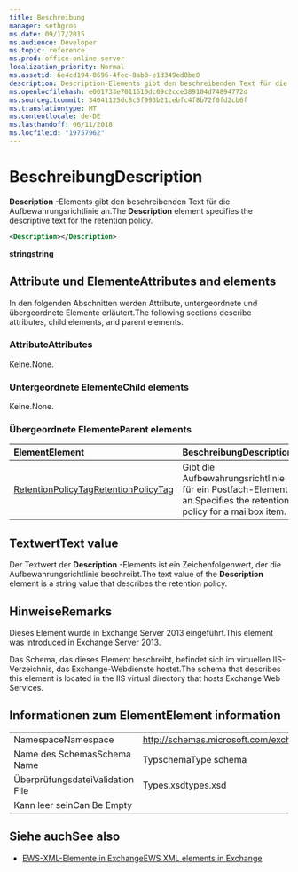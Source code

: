 ```yaml
---
title: Beschreibung
manager: sethgros
ms.date: 09/17/2015
ms.audience: Developer
ms.topic: reference
ms.prod: office-online-server
localization_priority: Normal
ms.assetid: 6e4cd194-0696-4fec-8ab0-e1d349ed0be0
description: Description-Elements gibt den beschreibenden Text für die Aufbewahrungsrichtlinie an.
ms.openlocfilehash: e001733e7011610dc09c2cce389104d74894772d
ms.sourcegitcommit: 34041125dc8c5f993b21cebfc4f8b72f0fd2cb6f
ms.translationtype: MT
ms.contentlocale: de-DE
ms.lasthandoff: 06/11/2018
ms.locfileid: "19757962"
---
```

# <a name="description"></a><span data-ttu-id="06029-103">Beschreibung</span><span class="sxs-lookup"><span data-stu-id="06029-103">Description</span></span>

<span data-ttu-id="06029-104">**Description** -Elements gibt den beschreibenden Text für die Aufbewahrungsrichtlinie an.</span><span class="sxs-lookup"><span data-stu-id="06029-104">The **Description** element specifies the descriptive text for the retention policy.</span></span> 
  
```XML
<Description></Description>
```

 <span data-ttu-id="06029-105">**string**</span><span class="sxs-lookup"><span data-stu-id="06029-105">**string**</span></span>
## <a name="attributes-and-elements"></a><span data-ttu-id="06029-106">Attribute und Elemente</span><span class="sxs-lookup"><span data-stu-id="06029-106">Attributes and elements</span></span>

<span data-ttu-id="06029-107">In den folgenden Abschnitten werden Attribute, untergeordnete und übergeordnete Elemente erläutert.</span><span class="sxs-lookup"><span data-stu-id="06029-107">The following sections describe attributes, child elements, and parent elements.</span></span>
  
### <a name="attributes"></a><span data-ttu-id="06029-108">Attribute</span><span class="sxs-lookup"><span data-stu-id="06029-108">Attributes</span></span>

<span data-ttu-id="06029-109">Keine.</span><span class="sxs-lookup"><span data-stu-id="06029-109">None.</span></span>
  
### <a name="child-elements"></a><span data-ttu-id="06029-110">Untergeordnete Elemente</span><span class="sxs-lookup"><span data-stu-id="06029-110">Child elements</span></span>

<span data-ttu-id="06029-111">Keine.</span><span class="sxs-lookup"><span data-stu-id="06029-111">None.</span></span>
  
### <a name="parent-elements"></a><span data-ttu-id="06029-112">Übergeordnete Elemente</span><span class="sxs-lookup"><span data-stu-id="06029-112">Parent elements</span></span>

|<span data-ttu-id="06029-113">**Element**</span><span class="sxs-lookup"><span data-stu-id="06029-113">**Element**</span></span>|<span data-ttu-id="06029-114">**Beschreibung**</span><span class="sxs-lookup"><span data-stu-id="06029-114">**Description**</span></span>|
|:-----|:-----|
|[<span data-ttu-id="06029-115">RetentionPolicyTag</span><span class="sxs-lookup"><span data-stu-id="06029-115">RetentionPolicyTag</span></span>](retentionpolicytag.md) <br/> |<span data-ttu-id="06029-116">Gibt die Aufbewahrungsrichtlinie für ein Postfach-Element an.</span><span class="sxs-lookup"><span data-stu-id="06029-116">Specifies the retention policy for a mailbox item.</span></span>  <br/> |
   
## <a name="text-value"></a><span data-ttu-id="06029-117">Textwert</span><span class="sxs-lookup"><span data-stu-id="06029-117">Text value</span></span>

<span data-ttu-id="06029-118">Der Textwert der **Description** -Elements ist ein Zeichenfolgenwert, der die Aufbewahrungsrichtlinie beschreibt.</span><span class="sxs-lookup"><span data-stu-id="06029-118">The text value of the **Description** element is a string value that describes the retention policy.</span></span> 
  
## <a name="remarks"></a><span data-ttu-id="06029-119">Hinweise</span><span class="sxs-lookup"><span data-stu-id="06029-119">Remarks</span></span>

<span data-ttu-id="06029-120">Dieses Element wurde in Exchange Server 2013 eingeführt.</span><span class="sxs-lookup"><span data-stu-id="06029-120">This element was introduced in Exchange Server 2013.</span></span>
  
<span data-ttu-id="06029-121">Das Schema, das dieses Element beschreibt, befindet sich im virtuellen IIS-Verzeichnis, das Exchange-Webdienste hostet.</span><span class="sxs-lookup"><span data-stu-id="06029-121">The schema that describes this element is located in the IIS virtual directory that hosts Exchange Web Services.</span></span>
  
## <a name="element-information"></a><span data-ttu-id="06029-122">Informationen zum Element</span><span class="sxs-lookup"><span data-stu-id="06029-122">Element information</span></span>

|||
|:-----|:-----|
|<span data-ttu-id="06029-123">Namespace</span><span class="sxs-lookup"><span data-stu-id="06029-123">Namespace</span></span>  <br/> |http://schemas.microsoft.com/exchange/services/2006/types  <br/> |
|<span data-ttu-id="06029-124">Name des Schemas</span><span class="sxs-lookup"><span data-stu-id="06029-124">Schema Name</span></span>  <br/> |<span data-ttu-id="06029-125">Typschema</span><span class="sxs-lookup"><span data-stu-id="06029-125">Type schema</span></span>  <br/> |
|<span data-ttu-id="06029-126">Überprüfungsdatei</span><span class="sxs-lookup"><span data-stu-id="06029-126">Validation File</span></span>  <br/> |<span data-ttu-id="06029-127">Types.xsd</span><span class="sxs-lookup"><span data-stu-id="06029-127">types.xsd</span></span>  <br/> |
|<span data-ttu-id="06029-128">Kann leer sein</span><span class="sxs-lookup"><span data-stu-id="06029-128">Can Be Empty</span></span>  <br/> ||
   
## <a name="see-also"></a><span data-ttu-id="06029-129">Siehe auch</span><span class="sxs-lookup"><span data-stu-id="06029-129">See also</span></span>

- [<span data-ttu-id="06029-130">EWS-XML-Elemente in Exchange</span><span class="sxs-lookup"><span data-stu-id="06029-130">EWS XML elements in Exchange</span></span>](ews-xml-elements-in-exchange.md)

